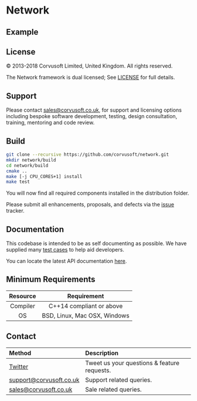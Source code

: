 Network
=============================================================================================================================

Example
-------

License
-------

&copy; 2013-2018 Corvusoft Limited, United Kingdom. All rights reserved.

The Network framework is dual licensed; See [LICENSE](LICENSE) for full details.

Support
-------

Please contact sales@corvusoft.co.uk, for support and licensing options including bespoke software development, testing, design consultation, training, mentoring and code review.

Build
-----

```bash
git clone --recursive https://github.com/corvusoft/network.git
mkdir network/build
cd network/build
cmake ..
make [-j CPU_CORES+1] install
make test
```

You will now find all required components installed in the distribution folder.

Please submit all enhancements, proposals, and defects via the [issue](http://github.com/corvusoft/network/issues) tracker.

Documentation
-------------

This codebase is intended to be as self documenting as possible. We have supplied many [test cases](https://github.com/corvusoft/network/tree/master/test) to help aid developers.

You can locate the latest API documentation [here](https://github.com/Corvusoft/network/tree/master/documentation).

Minimum Requirements
--------------------

| Resource | Requirement                                     |
|:--------:|:-----------------------------------------------:|
| Compiler |            C++14 compliant or above             |
|    OS    |          BSD, Linux, Mac OSX, Windows           |

Contact
-------

| Method                                      | Description                                 |
|:--------------------------------------------|:--------------------------------------------|
| [Twitter](http://www.twitter.com/corvusoft) | Tweet us your questions & feature requests. |
| support@corvusoft.co.uk                     | Support related queries.                    |
| sales@corvusoft.co.uk                       | Sale related queries.                       |
